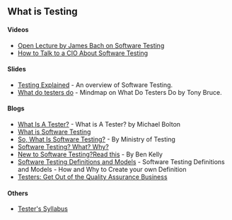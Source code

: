 ## What is Testing

#### Videos
- [Open Lecture by James Bach on Software Testing](https://www.youtube.com/watch?v=ILkT_HV9DVU)
- [How to Talk to a CIO About Software Testing](https://www.youtube.com/watch?v=CurOi7jKJ1M)

#### Slides
- [Testing Explained](https://www.slideshare.net/karennjohnson/digital-qa-summit-karen-n-johnson-testing-explained) - An overview of Software Testing.
- [What do testers do](http://dancedwiththesoftware.blogspot.com/2014/05/what-do-testers-do-presentation-rtc2014.html) - Mindmap on What Do Testers Do by Tony Bruce.

#### Blogs
- [What Is A Tester?](https://www.developsense.com/blog/2015/06/what-is-a-tester/) - What is A Tester? by Michael Bolton
- [What is Software Testing](https://artoftesting.com/what-is-software-testing)
- [So, What Is Software Testing?](https://www.ministryoftesting.com/dojo/lessons/so-what-is-software-testing) - By Ministry of Testing
- [Software Testing? What? Why?](https://www.eviltester.com/post/fundamentals/what-is-software-testing/)
- [New to Software Testing?Read this](http://testjutsu.com/2012/02/18/new-to-software-testing-read-this/) - By Ben Kelly
- [Software Testing Definitions and Models](https://blog.eviltester.com/2016/12/software-testing-definitions-and-models.html) - Software Testing Definitions and Models - How and Why to Create your own Definition
- [Testers: Get Out of the Quality Assurance Business](https://www.developsense.com/blog/2010/05/testers-get-out-of-the-quality-assurance-business/)

#### Others
- [Tester's Syllabus](https://www.satisfice.com/images/testsyllabus.pdf)